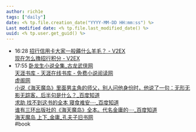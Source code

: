 ```yaml
---
author: rich1e
tags: ["daily"]
date: <% tp.file.creation_date("YYYY-MM-DD HH:mm:ss") %>
Last modified date: <% tp.file.last_modified_date() %>
uuid: <% tp.user.get_guid() %>
---
```


- 16:28 [招行信用卡大家一般薅什么羊毛？ - V2EX](https://cn.v2ex.com/t/980615)<br>[现在怎么撸招行积分 - V2EX](https://www.v2ex.com/t/862042)<br>
- 17:55 [卧龙生小说全集_古龙武侠网](https://www.gulongbbs.com/wuxia/wolongsheng/)<br>[天涯书库 - 天涯在线书库 - 免费小说阅读网](https://www.tianyabooks.com/#gsc.tab=0&gsc.sort=)<br>[虚阁网](https://www.xuges.com/index.htm)<br>[小说《海天魔岛》里面男主角的师父，别人问他身份时，他说了一句：无形无影无踪客，后半句是什么？_百度知道](https://zhidao.baidu.com/question/324099846.html)<br>[求助 找不到这书的全本 寝食难安····_百度知道](https://zhidao.baidu.com/question/213701903.html)<br>[谁有三环出版社的《海天魔岛》全本。代名金庸的····_百度知道](https://zhidao.baidu.com/question/371684193.html?seed=0)<br>[海天魔岛 上下_金庸_孔夫子旧书网](https://book.kongfz.com/17715/6097067345/)<br>#book